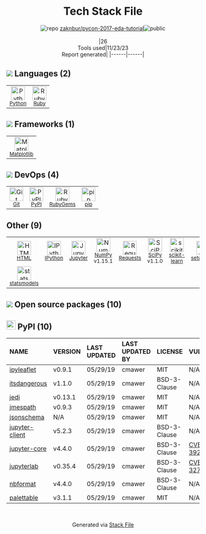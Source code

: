 <!--
--- Readme.md Snippet without images Start ---
## Tech Stack
zaknbur/pycon-2017-eda-tutorial is built on the following main stack:
- [Ruby](https://www.ruby-lang.org) – Languages
- [Python](https://www.python.org) – Languages
- [NumPy](http://www.numpy.org/) – Data Science Tools
- [scikit-learn](http://scikit-learn.org/stable/) – Machine Learning Tools
- [Matplotlib](http://matplotlib.org) – Charting Libraries
- [SciPy](http://www.scipy.org) – Data Science Tools
- [Jupyter](http://jupyter.org) – Data Science Notebooks
- [IPython](http://ipython.org/index.html) – Shells
- [pip](https://pypi.org/project/pip/) – Front End Package Manager
- [Requests](http://docs.python-requests.org/en/latest/) – Data Transfer

Full tech stack [here](/techstack.md)
--- Readme.md Snippet without images End ---

--- Readme.md Snippet with images Start ---
## Tech Stack
zaknbur/pycon-2017-eda-tutorial is built on the following main stack:
- <img width='25' height='25' src='https://img.stackshare.io/service/989/ruby.png' alt='Ruby'/> [Ruby](https://www.ruby-lang.org) – Languages
- <img width='25' height='25' src='https://img.stackshare.io/service/993/pUBY5pVj.png' alt='Python'/> [Python](https://www.python.org) – Languages
- <img width='25' height='25' src='https://img.stackshare.io/service/2179/default_332f874a2edb2686f578aa6389313efcea1eec41.png' alt='NumPy'/> [NumPy](http://www.numpy.org/) – Data Science Tools
- <img width='25' height='25' src='https://img.stackshare.io/service/2657/scikit-learn-logo.png' alt='scikit-learn'/> [scikit-learn](http://scikit-learn.org/stable/) – Machine Learning Tools
- <img width='25' height='25' src='https://img.stackshare.io/service/2993/2DZC4KaA_400x400.jpg' alt='Matplotlib'/> [Matplotlib](http://matplotlib.org) – Charting Libraries
- <img width='25' height='25' src='https://img.stackshare.io/service/3303/scipyshiny_small.png' alt='SciPy'/> [SciPy](http://www.scipy.org) – Data Science Tools
- <img width='25' height='25' src='https://img.stackshare.io/service/4190/fGBUdNf__400x400.jpg' alt='Jupyter'/> [Jupyter](http://jupyter.org) – Data Science Notebooks
- <img width='25' height='25' src='https://img.stackshare.io/service/4477/820a0bb9a44fe5a1d640993ab1e6fd84_400x400.png' alt='IPython'/> [IPython](http://ipython.org/index.html) – Shells
- <img width='25' height='25' src='https://img.stackshare.io/service/5559/-RIWgodF_400x400.jpg' alt='pip'/> [pip](https://pypi.org/project/pip/) – Front End Package Manager
- <img width='25' height='25' src='https://img.stackshare.io/service/10242/default_10e3fd58c910dc0c4241bc273a7235a0aa4197dd.png' alt='Requests'/> [Requests](http://docs.python-requests.org/en/latest/) – Data Transfer

Full tech stack [here](/techstack.md)
--- Readme.md Snippet with images End ---
-->
<div align="center">

# Tech Stack File
![](https://img.stackshare.io/repo.svg "repo") [zaknbur/pycon-2017-eda-tutorial](https://github.com/zaknbur/pycon-2017-eda-tutorial)![](https://img.stackshare.io/public_badge.svg "public")
<br/><br/>
|26<br/>Tools used|11/23/23 <br/>Report generated|
|------|------|
</div>

## <img src='https://img.stackshare.io/languages.svg'/> Languages (2)
<table><tr>
  <td align='center'>
  <img width='36' height='36' src='https://img.stackshare.io/service/993/pUBY5pVj.png' alt='Python'>
  <br>
  <sub><a href="https://www.python.org">Python</a></sub>
  <br>
  <sub></sub>
</td>

<td align='center'>
  <img width='36' height='36' src='https://img.stackshare.io/service/989/ruby.png' alt='Ruby'>
  <br>
  <sub><a href="https://www.ruby-lang.org">Ruby</a></sub>
  <br>
  <sub></sub>
</td>

</tr>
</table>

## <img src='https://img.stackshare.io/frameworks.svg'/> Frameworks (1)
<table><tr>
  <td align='center'>
  <img width='36' height='36' src='https://img.stackshare.io/service/2993/2DZC4KaA_400x400.jpg' alt='Matplotlib'>
  <br>
  <sub><a href="http://matplotlib.org">Matplotlib</a></sub>
  <br>
  <sub></sub>
</td>

</tr>
</table>

## <img src='https://img.stackshare.io/devops.svg'/> DevOps (4)
<table><tr>
  <td align='center'>
  <img width='36' height='36' src='https://img.stackshare.io/service/1046/git.png' alt='Git'>
  <br>
  <sub><a href="http://git-scm.com/">Git</a></sub>
  <br>
  <sub></sub>
</td>

<td align='center'>
  <img width='36' height='36' src='https://img.stackshare.io/service/12572/-RIWgodF_400x400.jpg' alt='PyPI'>
  <br>
  <sub><a href="https://pypi.org/">PyPI</a></sub>
  <br>
  <sub></sub>
</td>

<td align='center'>
  <img width='36' height='36' src='https://img.stackshare.io/service/12795/5jL6-BA5_400x400.jpeg' alt='RubyGems'>
  <br>
  <sub><a href="https://rubygems.org/">RubyGems</a></sub>
  <br>
  <sub></sub>
</td>

<td align='center'>
  <img width='36' height='36' src='https://img.stackshare.io/service/5559/-RIWgodF_400x400.jpg' alt='pip'>
  <br>
  <sub><a href="https://pypi.org/project/pip/">pip</a></sub>
  <br>
  <sub></sub>
</td>

</tr>
</table>

## Other (9)
<table><tr>
  <td align='center'>
  <img width='36' height='36' src='https://img.stackshare.io/service/2270/no-img-open-source.png' alt='HTML'>
  <br>
  <sub><a href="http://">HTML</a></sub>
  <br>
  <sub></sub>
</td>

<td align='center'>
  <img width='36' height='36' src='https://img.stackshare.io/service/4477/820a0bb9a44fe5a1d640993ab1e6fd84_400x400.png' alt='IPython'>
  <br>
  <sub><a href="http://ipython.org/index.html">IPython</a></sub>
  <br>
  <sub></sub>
</td>

<td align='center'>
  <img width='36' height='36' src='https://img.stackshare.io/service/4190/fGBUdNf__400x400.jpg' alt='Jupyter'>
  <br>
  <sub><a href="http://jupyter.org">Jupyter</a></sub>
  <br>
  <sub></sub>
</td>

<td align='center'>
  <img width='36' height='36' src='https://img.stackshare.io/service/2179/default_332f874a2edb2686f578aa6389313efcea1eec41.png' alt='NumPy'>
  <br>
  <sub><a href="http://www.numpy.org/">NumPy</a></sub>
  <br>
  <sub>v1.15.1</sub>
</td>

<td align='center'>
  <img width='36' height='36' src='https://img.stackshare.io/service/10242/default_10e3fd58c910dc0c4241bc273a7235a0aa4197dd.png' alt='Requests'>
  <br>
  <sub><a href="http://docs.python-requests.org/en/latest/">Requests</a></sub>
  <br>
  <sub></sub>
</td>

<td align='center'>
  <img width='36' height='36' src='https://img.stackshare.io/service/3303/scipyshiny_small.png' alt='SciPy'>
  <br>
  <sub><a href="http://www.scipy.org">SciPy</a></sub>
  <br>
  <sub>v1.1.0</sub>
</td>

<td align='center'>
  <img width='36' height='36' src='https://img.stackshare.io/service/2657/scikit-learn-logo.png' alt='scikit-learn'>
  <br>
  <sub><a href="http://scikit-learn.org/stable/">scikit-learn</a></sub>
  <br>
  <sub></sub>
</td>

<td align='center'>
  <img width='36' height='36' src='https://img.stackshare.io/service/10517/647025.png' alt='setuptools'>
  <br>
  <sub><a href="https://github.com/pypa/setuptools">setuptools</a></sub>
  <br>
  <sub></sub>
</td>

</tr>
<tr>
  <td align='center'>
  <img width='36' height='36' src='https://img.stackshare.io/service/5689/sf_ops_badge_64_normal.png' alt='statsmodels'>
  <br>
  <sub><a href="http://statsmodels.sourceforge.net/">statsmodels</a></sub>
  <br>
  <sub></sub>
</td>

</tr>
</table>


## <img src='https://img.stackshare.io/group.svg' /> Open source packages (10)</h2>

## <img width='24' height='24' src='https://img.stackshare.io/service/12572/-RIWgodF_400x400.jpg'/> PyPI (10)

|NAME|VERSION|LAST UPDATED|LAST UPDATED BY|LICENSE|VULNERABILITIES|
|:------|:------|:------|:------|:------|:------|
|[ipyleaflet](https://pypi.org/ipyleaflet)|v0.9.1|05/29/19|cmawer |MIT|N/A|
|[itsdangerous](https://pypi.org/itsdangerous)|v1.1.0|05/29/19|cmawer |BSD-3-Clause|N/A|
|[jedi](https://pypi.org/jedi)|v0.13.1|05/29/19|cmawer |MIT|N/A|
|[jmespath](https://pypi.org/jmespath)|v0.9.3|05/29/19|cmawer |MIT|N/A|
|[jsonschema](https://pypi.org/jsonschema)|N/A|05/29/19|cmawer |MIT|N/A|
|[jupyter-client](https://pypi.org/jupyter-client)|v5.2.3|05/29/19|cmawer |BSD-3-Clause|N/A|
|[jupyter-core](https://pypi.org/jupyter-core)|v4.4.0|05/29/19|cmawer |BSD-3-Clause|[CVE-2022-39286](https://github.com/advisories/GHSA-m678-f26j-3hrp) (High)|
|[jupyterlab](https://pypi.org/jupyterlab)|v0.35.4|05/29/19|cmawer |BSD-3-Clause|[CVE-2021-32797](https://github.com/advisories/GHSA-4952-p58q-6crx) (High)|
|[nbformat](https://pypi.org/nbformat)|v4.4.0|05/29/19|cmawer |BSD-3-Clause|N/A|
|[palettable](https://pypi.org/palettable)|v3.1.1|05/29/19|cmawer |MIT|N/A|

<br/>
<div align='center'>

Generated via [Stack File](https://github.com/marketplace/stack-file)
